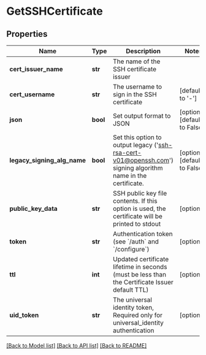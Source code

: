 # GetSSHCertificate

## Properties
Name | Type | Description | Notes
------------ | ------------- | ------------- | -------------
**cert_issuer_name** | **str** | The name of the SSH certificate issuer | 
**cert_username** | **str** | The username to sign in the SSH certificate | [default to '-']
**json** | **bool** | Set output format to JSON | [optional] [default to False]
**legacy_signing_alg_name** | **bool** | Set this option to output legacy (&#39;ssh-rsa-cert-v01@openssh.com&#39;) signing algorithm name in the certificate. | [optional] [default to False]
**public_key_data** | **str** | SSH public key file contents. If this option is used, the certificate will be printed to stdout | [optional] 
**token** | **str** | Authentication token (see &#x60;/auth&#x60; and &#x60;/configure&#x60;) | [optional] 
**ttl** | **int** | Updated certificate lifetime in seconds (must be less than the Certificate Issuer default TTL) | [optional] 
**uid_token** | **str** | The universal identity token, Required only for universal_identity authentication | [optional] 

[[Back to Model list]](../README.md#documentation-for-models) [[Back to API list]](../README.md#documentation-for-api-endpoints) [[Back to README]](../README.md)



